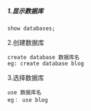##### 1.显示数据库

```
show databases;
```

2.创建数据库

```
create database 数据库名
eg: create database blog
```

3.选择数据库

```
use 数据库名
eg： use blog
```



